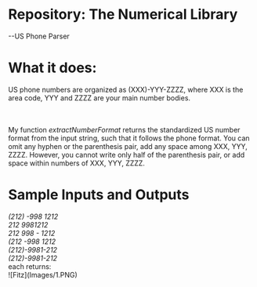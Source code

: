 # Repository: The Numerical Library
--US Phone Parser

# What it does:
US phone numbers are organized as (XXX)-YYY-ZZZZ, where XXX is the area code, YYY and ZZZZ are your main number bodies. 

<br/><br/>My function <i>extractNumberFormat</i> returns the standardized US number format from the input string, such that it follows the phone format. You can omit any hyphen or the parenthesis pair, add any space among XXX, YYY, ZZZZ. However, you cannot write only half of the parenthesis pair, or add space within numbers of XXX, YYY, ZZZZ.

# Sample Inputs and Outputs
<i>
(212)  -998  1212<br/> 
212 9981212<br/>
212  998 - 1212<br/>
(212  -998 1212<br/>
(212)-9981-212<br/>
(212)-9981-212<br/>
</i>
each returns:<br/>
![Fitz](Images/1.PNG)
